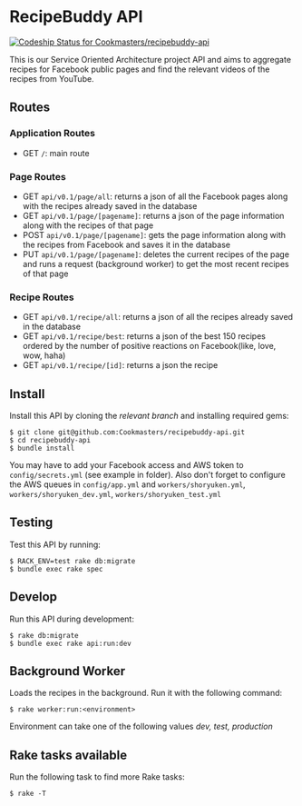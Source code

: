 # RecipeBuddy API

[ ![Codeship Status for Cookmasters/recipebuddy-api](https://app.codeship.com/projects/e01798b0-ab6c-0135-227f-46ac882f0537/status?branch=master)](https://app.codeship.com/projects/256729)

This is our Service Oriented Architecture project API and aims to aggregate recipes for Facebook public pages and find the relevant videos of the recipes from YouTube.

## Routes

### Application Routes

- GET `/`: main route


### Page Routes

- GET `api/v0.1/page/all`: returns a json of all the Facebook pages along with the recipes already saved in the database
- GET `api/v0.1/page/[pagename]`: returns a json of the page information along with the recipes of that page
- POST `api/v0.1/page/[pagename]`: gets the page information along with the recipes from Facebook and saves it in the database
- PUT `api/v0.1/page/[pagename]`: deletes the current recipes of the page and runs a request (background worker) to get the most recent recipes of that page

### Recipe Routes

- GET `api/v0.1/recipe/all`: returns a json of all the recipes already saved in the database
- GET `api/v0.1/recipe/best`: returns a json of the best 150 recipes ordered by the number of positive reactions on Facebook(like, love, wow, haha)
- GET `api/v0.1/recipe/[id]`: returns a json the recipe


## Install

Install this API by cloning the *relevant branch* and installing required gems:

    $ git clone git@github.com:Cookmasters/recipebuddy-api.git
    $ cd recipebuddy-api
    $ bundle install

You may have to add your Facebook access and AWS token to `config/secrets.yml` (see example in folder).
Also don't forget to configure the AWS queues in `config/app.yml` and `workers/shoryuken.yml`, `workers/shoryuken_dev.yml`, `workers/shoryuken_test.yml`

## Testing

Test this API by running:

    $ RACK_ENV=test rake db:migrate
    $ bundle exec rake spec

## Develop

Run this API during development:

    $ rake db:migrate
    $ bundle exec rake api:run:dev

## Background Worker

Loads the recipes in the background. Run it with the following command:

    $ rake worker:run:<environment>

Environment can take one of the following values *dev, test, production*

## Rake tasks available

Run the following task to find more Rake tasks:

    $ rake -T
